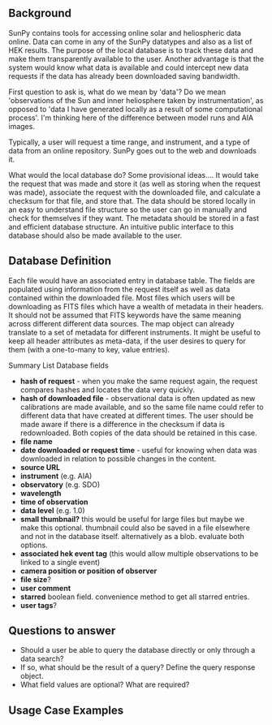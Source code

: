 ## Background
SunPy contains tools for accessing online solar and heliospheric data online.  Data can come in any of the SunPy datatypes and also as a list of HEK results.  The purpose of the local database is to track these data and make them transparently available to the user. Another advantage is that the system would know what data is available and could intercept new data requests if the data has already been downloaded saving bandwidth.

First question to ask is, what do we mean by 'data'?  Do we mean 'observations of the Sun and inner heliosphere taken by instrumentation', as opposed to 'data I have generated locally as a result of some computational process'.  I'm thinking here of the difference between model runs and AIA images.

Typically, a user will request a time range, and instrument, and a type of data from an online repository.  SunPy goes out to the web and downloads it.

What would the local database do?  Some provisional ideas.... It would take the request that was made and store it (as well as storing when the request was made), associate the request with the downloaded file, and calculate a checksum for that file, and store that.  The data should be stored locally in an easy to understand file structure so the user can go in manually and check for themselves if they want. The metadata should be stored in a fast and efficient database structure. An intuitive public interface to this database should also be made available to the user.

## Database Definition
Each file would have an associated entry in database table. The fields are populated using information from the request itself as well as data contained within the downloaded file. Most files which users will be downloading as FITS files which have a wealth of metadata in their headers. It should not be assumed that FITS keywords have the same meaning across different different data sources. The map object can already translate to a set of metadata for different instruments. It might be useful to keep all header attributes as meta-data, if the user desires to query for them (with a one-to-many to key, value entries).

Summary List Database fields
* **hash of request** - when you make the same request again, the request compares hashes and locates the data very quickly.
* **hash of downloaded file** - observational data is often updated as new calibrations are made available, and so the same file name could refer to different data that have created at different times.  The user should be made aware if there is a difference in the checksum if data is redownloaded.  Both copies of the data should be retained in this case.
* **file name**
* **date downloaded or request time** - useful for knowing when data was downloaded in relation to possible changes in the content.
* **source URL**
* **instrument** (e.g. AIA)
* **observatory** (e.g. SDO)
* **wavelength**
* **time of observation**
* **data level** (e.g. 1.0)
* **small thumbnail?** this would be useful for large files but maybe we make this optional. thumbnail could also be saved in a file elsewhere and not in the database itself. alternatively as a blob. evaluate both options.
* **associated hek event tag** (this would allow multiple observations to be linked to a single event)
* **camera position or position of observer**
* **file size**?
* **user comment**
* **starred** boolean field. convenience method to get all starred entries.
* **user tags**?

## Questions to answer
* Should a user be able to query the database directly or only through a data search?
* If so, what should be the result of a query? Define the query response object.
* What field values are optional? What are required?

## Usage Case Examples